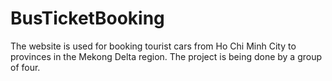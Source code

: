 # BusTicketBooking
The website is used for booking tourist cars from Ho Chi Minh City to provinces in the Mekong Delta region. The project is being done by a group of four.
